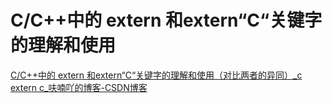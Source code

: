 # C/C++中的 extern 和extern“C“关键字的理解和使用

[C/C++中的 extern 和extern“C“关键字的理解和使用（对比两者的异同）_c extern c_呋喃吖的博客-CSDN博客](https://blog.csdn.net/m0_46606290/article/details/119973574)